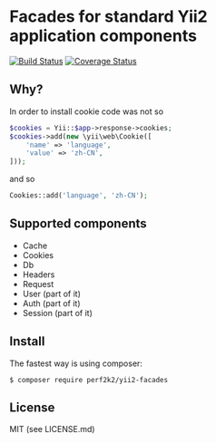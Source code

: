 # Facades for standard Yii2 application components
[![Build Status](https://travis-ci.org/perf2k2/yii2-facades.svg?branch=master)](https://travis-ci.org/perf2k2/yii2-facades) [![Coverage Status](https://coveralls.io/repos/github/perf2k2/yii2-sugar/badge.svg?branch=master)](https://coveralls.io/github/perf2k2/yii2-sugar?branch=master)

## Why? 
In order to install cookie code was not so

```php
$cookies = Yii::$app->response->cookies;
$cookies->add(new \yii\web\Cookie([
    'name' => 'language',
    'value' => 'zh-CN',
]));
```
 
and so

```php
Cookies::add('language', 'zh-CN');
```

## Supported components

* Cache
* Cookies
* Db
* Headers
* Request
* User (part of it)
* Auth (part of it)
* Session (part of it)

## Install
The fastest way is using composer:

`$ composer require perf2k2/yii2-facades`

## License
MIT (see LICENSE.md)